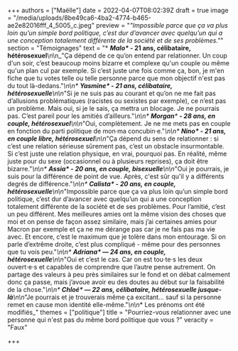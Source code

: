 +++
authors = ["Maëlle"]
date = 2022-04-07T08:02:39Z
draft = true
image = "/media/uploads/8be49ca6-4ba2-4774-b465-ae2e82016fff_4_5005_c.jpeg"
preview = "_\"Impossible parce que ça va plus loin qu’un simple bord politique, c’est dur d’avancer avec quelqu’un qui a une conception totalement différente de la société et de ses problèmes.\"_"
section = "Témoignages"
text = "* ___Malo*_ - 21 ans, célibataire, hétérosexuel__\n\n_\"Ça dépend de ce qu’on entend par relationner. Un coup d'un soir, c’est beaucoup moins bizarre et complexe qu'un couple ou même qu'un plan cul par exemple. Si c’est juste une fois comme ça, bon, je m'en fiche que tu votes telle ou telle personne parce que mon objectif n'est pas du tout là-dedans.\"_\n\n* ___Yasmine*_ - 21 ans, célibataire, hétérosexuelle__\n\n_\"Si je ne suis pas au courant et qu’on ne me fait pas d’allusions problématiques (racistes ou sexistes par exemple), ce n’est pas un problème. Mais oui, si je le sais, ça mettra un blocage. Je ne pourrais pas. C’est pareil pour les amitiés d’ailleurs.\"_\n\n* **_Morgan_*** **- 28 ans, en couple, hétérosexuel**\n\n_\"Oui, complètement. Je ne me mets pas en couple en fonction du parti politique de mon·ma concubin·e.\"_\n\n* ___Nino*_ - 21 ans, en couple libre, hétérosexuel__\n\n_\"Ça dépend du sens de relationner : si c’est une relation sérieuse sûrement pas, c’est un obstacle insurmontable. Si c’est juste une relation physique, en vrai, pourquoi pas. En réalité, même juste pour du sexe (occasionnel ou à plusieurs reprises), ça doit être bizarre.\"_\n\n* ___Assia*_ - 20 ans, en couple, bisexuelle__\n\n_\"Oui je pourrais, je suis pour la différence de point de vue. Après, c'est sûr qu'il y a différents degrés de différence.\"_\n\n* ___Calista*_ - 20 ans, en couple, hétérosexuelle__\n\n_\"Impossible parce que ça va plus loin qu’un simple bord politique, c’est dur d’avancer avec quelqu’un qui a une conception totalement différente de la société et de ses problèmes. Pour l’amitié, c’est un peu différent. Mes meilleures amies ont la même vision des choses que moi et on pense de façon assez similaire, mais j’ai certaines amies pour Macron par exemple et ça ne me dérange pas car je ne fais pas ma vie avec. Et encore, c’est le maximum que je tolère dans mon entourage. Si on parle d’extrême droite, c’est plus compliqué - même pour des personnes que tu vois peu.\"_\n\n* ___Adriana*_ — 24 ans, en couple, hétérosexuelle__\n\n_\"Oui et c’est le cas. Car on est tou⋅te⋅s les deux ouvert⋅e⋅s et capables de comprendre que l’autre pense autrement. On partage des valeurs à peu près similaires sur le fond et on débat calmement donc ça passe, mais j’avoue avoir eu des doutes au début sur la faisabilité de la chose.\"_\n\n* ___Chloé*_ — 22 ans, célibataire, hétérosexuelle jusque-là__\n\n_\"Je pourrais et je trouverais même ça excitant... sauf si la personne remet en cause mon identité elle-même.\"_\n\n_* Les prénoms ont été modifiés_"
themes = ["politique"]
title = "Pourriez-vous relationner avec une personne qui n'est pas du même bord politique que vous ?"
veracity = "Faux"

+++
